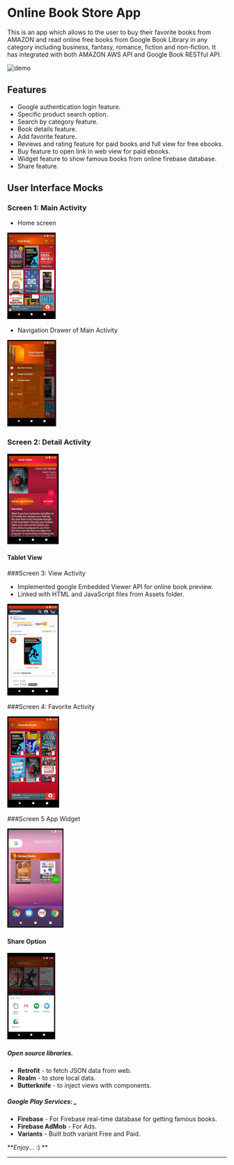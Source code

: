 # Online Book Store App
This is an app which allows to the user to buy their favorite books from AMAZON and read online free books from Google Book Library in any category including business, fantasy, romance, fiction and non-fiction. It has integrated with both AMAZON AWS API and Google Book RESTful API.  

![demo](screenshots/demo.gif)

## Features 
* Google authentication login feature. 
* Specific product search option. 
* Search by category feature. 
* Book details feature. 
* Add favorite feature. 
* Reviews and rating feature for paid books and full view for free ebooks.
* Buy feature to open link in web view for paid ebooks. 
* Widget feature to show famous books from online firebase database. 
* Share feature.

## User Interface Mocks 
### Screen 1: Main Activity 
* Home screen 

![](screenshots/cp1.png)

* Navigation Drawer of Main Activity

![](screenshots/cp8.png)

### Screen 2: Detail Activity

![](screenshots/cp21.png)  

#### Tablet View



###Screen 3: View Activity 
* Implemented google Embedded Viewer API for online book preview. 
* Linked with HTML and JavaScript files from Assets folder.

![](screenshots/cp4.png)

###Screen 4: Favorite Activity 

![](screenshots/cp5.png)

###Screen 5 App Widget 

![](screenshots/cp6.png)

#### Share Option

![](screenshots/cp3.png)


##### Open source libraries. 
* **Retrofit** - to fetch JSON data from web. 
* **Realm** - to store local data. 
* **Butterknife** - to inject views with components.

##### Google Play Services: _
* **Firebase** - For Firebase real-time database for getting famous books.
* **Firebase AdMob** - For Ads.
* **Variants** - Built both variant Free and Paid.


**_Enjoy_… :) **
*****
